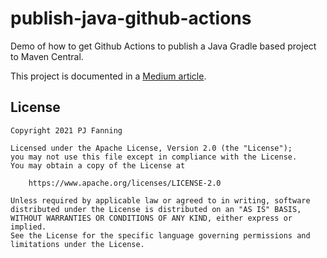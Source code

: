# publish-java-github-actions
Demo of how to get Github Actions to publish a Java Gradle based project to Maven Central.

This project is documented in a [Medium article](https://medium.com/@pjfanning/publishing-your-first-open-source-library-with-gradle-50bd0b1cd3af).

## License

```
Copyright 2021 PJ Fanning

Licensed under the Apache License, Version 2.0 (the "License");
you may not use this file except in compliance with the License.
You may obtain a copy of the License at

    https://www.apache.org/licenses/LICENSE-2.0

Unless required by applicable law or agreed to in writing, software
distributed under the License is distributed on an "AS IS" BASIS,
WITHOUT WARRANTIES OR CONDITIONS OF ANY KIND, either express or implied.
See the License for the specific language governing permissions and
limitations under the License.
```


